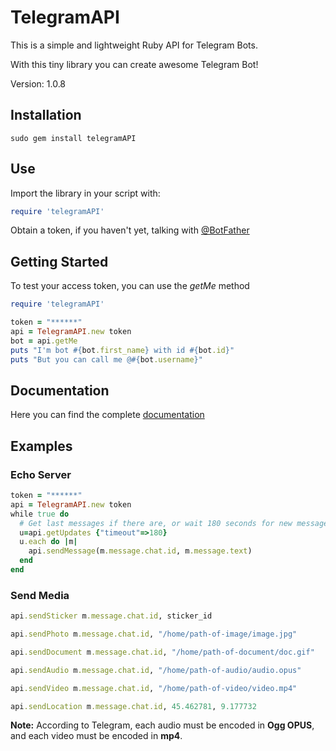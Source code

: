 # TelegramAPI

This is a simple and lightweight Ruby API for Telegram Bots.

With this tiny library you can create awesome Telegram Bot!

Version: 1.0.8

## Installation

```
sudo gem install telegramAPI
```

## Use

Import the library in your script with:

```ruby
require 'telegramAPI'
```

Obtain a token, if you haven't yet, talking with [@BotFather](https://telegram.me/botfather)

## Getting Started

To test your access token, you can use the *getMe* method
```ruby
require 'telegramAPI'

token = "******"
api = TelegramAPI.new token
bot = api.getMe
puts "I'm bot #{bot.first_name} with id #{bot.id}"
puts "But you can call me @#{bot.username}"
```

## Documentation

Here you can find the complete [documentation](https://cdn.rawgit.com/bennesp/telegramAPI/master/doc/TelegramAPI.html)


## Examples

### Echo Server

```ruby
token = "******"
api = TelegramAPI.new token
while true do
  # Get last messages if there are, or wait 180 seconds for new messages
  u=api.getUpdates {"timeout"=>180}
  u.each do |m|
    api.sendMessage(m.message.chat.id, m.message.text)
  end
end
```

### Send Media

```ruby
api.sendSticker m.message.chat.id, sticker_id

api.sendPhoto m.message.chat.id, "/home/path-of-image/image.jpg"

api.sendDocument m.message.chat.id, "/home/path-of-document/doc.gif"

api.sendAudio m.message.chat.id, "/home/path-of-audio/audio.opus"

api.sendVideo m.message.chat.id, "/home/path-of-video/video.mp4"

api.sendLocation m.message.chat.id, 45.462781, 9.177732
```
**Note:** According to Telegram, each audio must be encoded in **Ogg OPUS**, and each video must be encoded in **mp4**.
